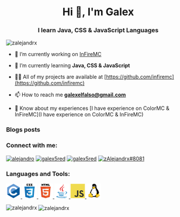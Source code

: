 <h1 align="center">Hi 👋, I'm Galex</h1>
<h3 align="center">I learn Java, CSS & JavaScript Languages</h3>

<p align="left"> <img src="https://komarev.com/ghpvc/?username=zalejandrx&label=Profile%20views&color=0e75b6&style=flat" alt="zalejandrx" /> </p>

- 🔭 I’m currently working on [InFireMC](https://github.com/infiremc)

- 🌱 I’m currently learning **Java, CSS & JavaScript**

- 👨‍💻 All of my projects are available at [https://github.com/infiremc](https://github.com/infiremc)

- 📫 How to reach me **galexelfalso@gmail.com**

- 📄 Know about my experiences [I have experience on ColorMC & InFireMC](I have experience on ColorMC & InFireMC)

### Blogs posts
<!-- BLOG-POST-LIST:START -->
<!-- BLOG-POST-LIST:END -->

<h3 align="left">Connect with me:</h3>
<p align="left">
<a href="https://dev.to/alejandro" target="blank"><img align="center" src="https://raw.githubusercontent.com/rahuldkjain/github-profile-readme-generator/master/src/images/icons/Social/devto.svg" alt="alejandro" height="30" width="40" /></a>
<a href="https://twitter.com/galex5red" target="blank"><img align="center" src="https://raw.githubusercontent.com/rahuldkjain/github-profile-readme-generator/master/src/images/icons/Social/twitter.svg" alt="galex5red" height="30" width="40" /></a>
<a href="https://www.youtube.com/c/galex5red" target="blank"><img align="center" src="https://raw.githubusercontent.com/rahuldkjain/github-profile-readme-generator/master/src/images/icons/Social/youtube.svg" alt="galex5red" height="30" width="40" /></a>
<a href="https://discord.gg/zAlejandrx#8081" target="blank"><img align="center" src="https://raw.githubusercontent.com/rahuldkjain/github-profile-readme-generator/master/src/images/icons/Social/discord.svg" alt="zAlejandrx#8081" height="30" width="40" /></a>
</p>

<h3 align="left">Languages and Tools:</h3>
<p align="left"> <a href="https://www.cprogramming.com/" target="_blank" rel="noreferrer"> <img src="https://raw.githubusercontent.com/devicons/devicon/master/icons/c/c-original.svg" alt="c" width="40" height="40"/> </a> <a href="https://www.w3schools.com/css/" target="_blank" rel="noreferrer"> <img src="https://raw.githubusercontent.com/devicons/devicon/master/icons/css3/css3-original-wordmark.svg" alt="css3" width="40" height="40"/> </a> <a href="https://www.w3.org/html/" target="_blank" rel="noreferrer"> <img src="https://raw.githubusercontent.com/devicons/devicon/master/icons/html5/html5-original-wordmark.svg" alt="html5" width="40" height="40"/> </a> <a href="https://www.java.com" target="_blank" rel="noreferrer"> <img src="https://raw.githubusercontent.com/devicons/devicon/master/icons/java/java-original.svg" alt="java" width="40" height="40"/> </a> <a href="https://developer.mozilla.org/en-US/docs/Web/JavaScript" target="_blank" rel="noreferrer"> <img src="https://raw.githubusercontent.com/devicons/devicon/master/icons/javascript/javascript-original.svg" alt="javascript" width="40" height="40"/> </a> <a href="https://www.linux.org/" target="_blank" rel="noreferrer"> <img src="https://raw.githubusercontent.com/devicons/devicon/master/icons/linux/linux-original.svg" alt="linux" width="40" height="40"/> </a> </p>

<p><img align="left" src="https://github-readme-stats.vercel.app/api/top-langs?username=zalejandrx&show_icons=true&locale=en&layout=compact" alt="zalejandrx" /></p>

<p>&nbsp;<img align="center" src="https://github-readme-stats.vercel.app/api?username=zalejandrx&show_icons=true&locale=en" alt="zalejandrx" /></p>
